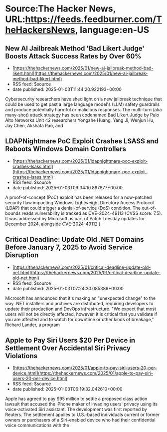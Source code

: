 # Source:The Hacker News, URL:https://feeds.feedburner.com/TheHackersNews, language:en-US

## New AI Jailbreak Method 'Bad Likert Judge' Boosts Attack Success Rates by Over 60%
 - [https://thehackernews.com/2025/01/new-ai-jailbreak-method-bad-likert.html](https://thehackernews.com/2025/01/new-ai-jailbreak-method-bad-likert.html)
 - RSS feed: $source
 - date published: 2025-01-03T11:44:20.922193+00:00

Cybersecurity researchers have shed light on a new jailbreak technique that could be used to get past a large language model's (LLM) safety guardrails and produce potentially harmful or malicious responses.
The multi-turn (aka many-shot) attack strategy has been codenamed Bad Likert Judge by Palo Alto Networks Unit 42 researchers Yongzhe Huang, Yang Ji, Wenjun Hu, Jay Chen, Akshata Rao, and

## LDAPNightmare PoC Exploit Crashes LSASS and Reboots Windows Domain Controllers
 - [https://thehackernews.com/2025/01/ldapnightmare-poc-exploit-crashes-lsass.html](https://thehackernews.com/2025/01/ldapnightmare-poc-exploit-crashes-lsass.html)
 - RSS feed: $source
 - date published: 2025-01-03T09:34:10.867877+00:00

A proof-of-concept (PoC) exploit has been released for a now-patched security flaw impacting Windows Lightweight Directory Access Protocol (LDAP) that could trigger a denial-of-service (DoS) condition.
The out-of-bounds reads vulnerability is tracked as CVE-2024-49113 (CVSS score: 7.5). It was addressed by Microsoft as part of Patch Tuesday updates for December 2024, alongside CVE-2024-49112 (

## Critical Deadline: Update Old .NET Domains Before January 7, 2025 to Avoid Service Disruption
 - [https://thehackernews.com/2025/01/critical-deadline-update-old-net.html](https://thehackernews.com/2025/01/critical-deadline-update-old-net.html)
 - RSS feed: $source
 - date published: 2025-01-03T07:24:30.085386+00:00

Microsoft has announced that it's making an "unexpected change" to the way .NET installers and archives are distributed, requiring developers to update their production and DevOps infrastructure.
"We expect that most users will not be directly affected, however, it is critical that you validate if you are affected and to watch for downtime or other kinds of breakage," Richard Lander, a program

## Apple to Pay Siri Users $20 Per Device in Settlement Over Accidental Siri Privacy Violations
 - [https://thehackernews.com/2025/01/apple-to-pay-siri-users-20-per-device.html](https://thehackernews.com/2025/01/apple-to-pay-siri-users-20-per-device.html)
 - RSS feed: $source
 - date published: 2025-01-03T06:19:32.042610+00:00

Apple has agreed to pay $95 million to settle a proposed class action lawsuit that accused the iPhone maker of invading users' privacy using its voice-activated Siri assistant.
The development was first reported by Reuters.
The settlement applies to U.S.-based individuals current or former owners or purchasers of a Siri-enabled device who had their confidential voice communications with the


